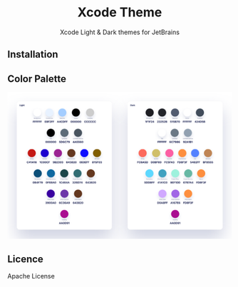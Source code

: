 <h1 align="center">Xcode Theme</h1>
<p align="center">Xcode Light & Dark themes for JetBrains</p>

## Installation

## Color Palette

![Color Palette](./assets/color-palette.png)

## Licence

Apache License


